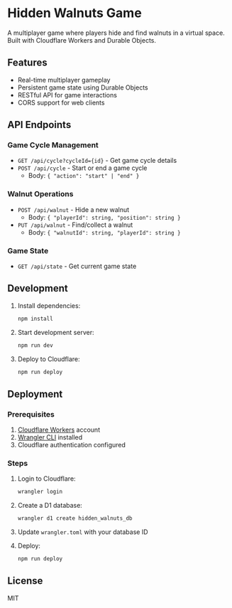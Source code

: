 # Hidden Walnuts Game

A multiplayer game where players hide and find walnuts in a virtual space. Built with Cloudflare Workers and Durable Objects.

## Features

- Real-time multiplayer gameplay
- Persistent game state using Durable Objects
- RESTful API for game interactions
- CORS support for web clients

## API Endpoints

### Game Cycle Management

- `GET /api/cycle?cycleId={id}` - Get game cycle details
- `POST /api/cycle` - Start or end a game cycle
  - Body: `{ "action": "start" | "end" }`

### Walnut Operations

- `POST /api/walnut` - Hide a new walnut
  - Body: `{ "playerId": string, "position": string }`
- `PUT /api/walnut` - Find/collect a walnut
  - Body: `{ "walnutId": string, "playerId": string }`

### Game State

- `GET /api/state` - Get current game state

## Development

1. Install dependencies:
   ```bash
   npm install
   ```

2. Start development server:
   ```bash
   npm run dev
   ```

3. Deploy to Cloudflare:
   ```bash
   npm run deploy
   ```

## Deployment

### Prerequisites

1. [Cloudflare Workers](https://workers.cloudflare.com/) account
2. [Wrangler CLI](https://developers.cloudflare.com/workers/wrangler/install-and-update/) installed
3. Cloudflare authentication configured

### Steps

1. Login to Cloudflare:
   ```bash
   wrangler login
   ```

2. Create a D1 database:
   ```bash
   wrangler d1 create hidden_walnuts_db
   ```

3. Update `wrangler.toml` with your database ID

4. Deploy:
   ```bash
   npm run deploy
   ```

## License

MIT 